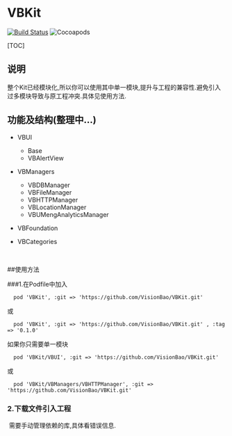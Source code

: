 # VBKit

[![Build Status][image-1]][1] ![Cocoapods][image-2]

[1]:	https://travis-ci.org/VisionBao/VBKit

[image-1]:	https://travis-ci.org/VisionBao/VBKit.svg?branch=master
[image-2]:	https://img.shields.io/badge/cocoapods-v0.1.0-blue.svg

[TOC]

## 说明

​	整个Kit已经模块化,所以你可以使用其中单一模块,提升与工程的兼容性.避免引入过多模块导致与原工程冲突.具体见使用方法.

## 功能及结构(整理中...)

- VBUI
  - Base		
  - VBAlertView
- VBManagers
  - VBDBManager
  - VBFileManager
  - VBHTTPManager
  - VBLocationManager
  - VBUMengAnalyticsManager
- VBFoundation

   

- VBCategories

   ​


##使用方法

###1.在Podfile中加入 
```
  pod 'VBKit', :git => 'https://github.com/VisionBao/VBKit.git'
```
或
```
  pod 'VBKit', :git => 'https://github.com/VisionBao/VBKit.git' , :tag => '0.1.0'
```

如果你只需要单一模块

```
  pod 'VBKit/VBUI', :git => 'https://github.com/VisionBao/VBKit.git' 
```

或

```
  pod 'VBKit/VBManagers/VBHTTPManager', :git => 'https://github.com/VisionBao/VBKit.git' 
```

### 2.下载文件引入工程

​	需要手动管理依赖的库,具体看错误信息.